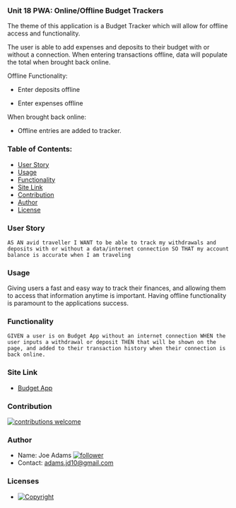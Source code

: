 ### Unit 18 PWA: Online/Offline Budget Trackers

The theme of this application is a Budget Tracker which will allow for offline access and functionality.

The user is able to add expenses and deposits to their budget with or without a connection. When entering transactions offline, data will populate the total when brought back online.

Offline Functionality:

  * Enter deposits offline

  * Enter expenses offline

When brought back online:

  * Offline entries are added to tracker.
   
### Table of Contents:
  - [User Story](#user-story-speech_balloon)
  - [Usage](#usage)
  - [Functionality](#functionality)
  - [Site Link](#site-Link)
  - [Contribution](#contribution-handshake)
  - [Author](#author)
  - [License](#license-trophy)
  
### User Story
``
    AS AN avid traveller
I WANT to be able to track my withdrawals and deposits with or without a data/internet connection
SO THAT my account balance is accurate when I am traveling
``
  
### Usage

Giving users a fast and easy way to track their finances, and allowing them to access that information anytime is important. Having offline functionality is paramount to the applications success.

### Functionality
``
GIVEN a user is on Budget App without an internet connection
WHEN the user inputs a withdrawal or deposit
THEN that will be shown on the page, and added to their transaction history when their connection is back online.
``

### Site Link
  * [Budget App](https://sheltered-stream-85992.herokuapp.com/)

### Contribution
 
 [![contributions welcome](https://img.shields.io/badge/contributions-welcome-brightgreen.svg?style=flat)](https://github.com/joeFunction/Budget_Tracker/issues)
  
  
### 	Author 
   - Name: Joe Adams [![follower](https://img.shields.io/github/followers/joefunction?label=follower&style=social)](https://github.com/joeFunction)
   - Contact: adams.jd10@gmail.com 
  
### Licenses
   - [![Copyright](https://img.shields.io/badge/Copyright-Joe-blue)](https://github.com/joeFunction)
  
